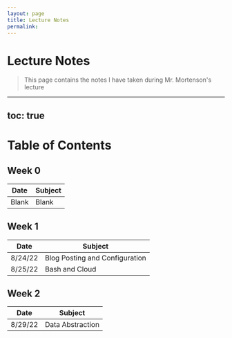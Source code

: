 ```yaml
---
layout: page
title: Lecture Notes
permalink: 
---
```

# Lecture Notes

>This page contains the notes I have taken during Mr. Mortenson's lecture

---
toc: true
---
# Table of Contents

## Week 0

| Date | Subject |
|-|-|
| Blank | Blank |

## Week 1

| Date | Subject |
|-|-|
| 8/24/22 | Blog Posting and Configuration |
| 8/25/22 | Bash and Cloud |

## Week 2

| Date | Subject |
|-|-|
| 8/29/22 | Data Abstraction |